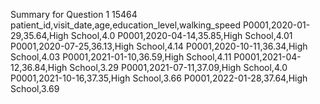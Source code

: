 Summary for Question 1
15464
patient_id,visit_date,age,education_level,walking_speed
P0001,2020-01-29,35.64,High School,4.0
P0001,2020-04-14,35.85,High School,4.01
P0001,2020-07-25,36.13,High School,4.14
P0001,2020-10-11,36.34,High School,4.03
P0001,2021-01-10,36.59,High School,4.11
P0001,2021-04-12,36.84,High School,3.29
P0001,2021-07-11,37.09,High School,4.0
P0001,2021-10-16,37.35,High School,3.66
P0001,2022-01-28,37.64,High School,3.69
